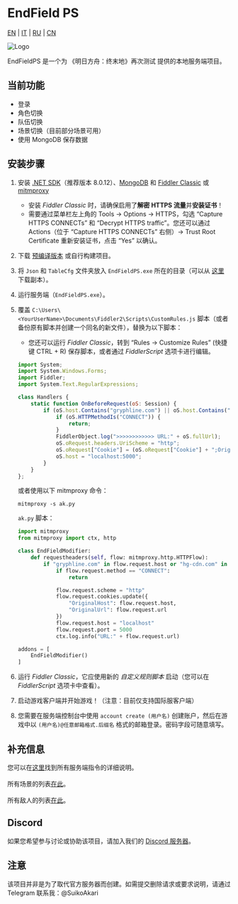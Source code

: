 # EndField PS
[EN](README.md) | [IT](./README_it-IT.md) | [RU](./README_ru-RU.md) | [CN](./README_zh-CN.md)

![Logo](https://socialify.git.ci/SuikoAkari/EndFieldPS/image?custom_description=Private+server+for+EndField&amp;description=1&amp;font=Jost&amp;forks=1&amp;issues=1&amp;language=1&amp;logo=https%3A%2F%2Farknights.wiki.gg%2Fimages%2F3%2F31%2FArknights_Endfield_logo.png&amp;name=1&amp;pattern=Circuit+Board&amp;pulls=1&amp;stargazers=1&amp;theme=Dark)  

EndFieldPS 是一个为 《明日方舟：终末地》再次测试 提供的本地服务端项目。  

## 当前功能  

- 登录  
- 角色切换  
- 队伍切换  
- 场景切换（目前部分场景可用）  
- 使用 MongoDB 保存数据  

## 安装步骤  

1. 安装 [.NET SDK](https://dotnet.microsoft.com/en-us/download)（推荐版本 8.0.12）、[MongoDB](https://www.mongodb.com/try/download/community) 和 [Fiddler Classic](https://www.telerik.com/fiddler/fiddler-classic) 或 [mitmproxy](https://mitmproxy.org/)  
   - 安装 *Fiddler Classic* 时，请确保启用了**解密 HTTPS 流量**并**安装证书**！  
   - 需要通过菜单栏左上角的 Tools -> Options -> HTTPS，勾选 “Capture HTTPS CONNECTs” 和 “Decrypt HTTPS traffic”。您还可以通过 Actions（位于 “Capture HTTPS CONNECTs” 右侧）-> Trust Root Certificate 重新安装证书，点击 “Yes” 以确认。  

2. 下载 [预编译版本](https://github.com/SuikoAkari/EndFieldPS/releases/latest) 或自行构建项目。  
3. 将 `Json` 和 `TableCfg` 文件夹放入 `EndFieldPS.exe` 所在的目录（可以从 [这里](https://github.com/PotRooms/EndFieldData/tree/main) 下载副本）。  
4. 运行服务端（`EndFieldPS.exe`）。  
5. 覆盖 `C:\Users\<YourUserName>\Documents\Fiddler2\Scripts\CustomRules.js` 脚本（或者备份原有脚本并创建一个同名的新文件），替换为以下脚本：  
   - 您还可以运行 *Fiddler Classic*，转到 “Rules -> Customize Rules” (快捷键 CTRL + R) 保存脚本，或者通过 *FiddlerScript* 选项卡进行编辑。  

   ```javascript
   import System;
   import System.Windows.Forms;
   import Fiddler;
   import System.Text.RegularExpressions;

   class Handlers {
       static function OnBeforeRequest(oS: Session) {
           if (oS.host.Contains("gryphline.com") || oS.host.Contains("hg-cdn.com")) {
               if (oS.HTTPMethodIs("CONNECT")) {
                   return;
               }
               FiddlerObject.log(">>>>>>>>>>>> URL:" + oS.fullUrl);
               oS.oRequest.headers.UriScheme = "http";
               oS.oRequest["Cookie"] = (oS.oRequest["Cookie"] + ";OriginalHost=" + oS.host + ";OriginalUrl=" + oS.fullUrl);
               oS.host = "localhost:5000";
           }
       }
   };
   ```  

   或者使用以下 mitmproxy 命令：  

   ```shell
   mitmproxy -s ak.py
   ```  

   `ak.py` 脚本：  

   ```python
   import mitmproxy
   from mitmproxy import ctx, http

   class EndFieldModifier:
       def requestheaders(self, flow: mitmproxy.http.HTTPFlow):
           if "gryphline.com" in flow.request.host or "hg-cdn.com" in flow.request.host:
               if flow.request.method == "CONNECT":
                   return

               flow.request.scheme = "http"
               flow.request.cookies.update({
                   "OriginalHost": flow.request.host,
                   "OriginalUrl": flow.request.url
               })
               flow.request.host = "localhost"
               flow.request.port = 5000
               ctx.log.info("URL:" + flow.request.url)

   addons = [
       EndFieldModifier()
   ]
   ```  

6. 运行 *Fiddler Classic*，它应使用新的 *自定义规则脚本* 启动（您可以在 *FiddlerScript* 选项卡中查看）。  
7. 启动游戏客户端并开始游戏！（注意：目前仅支持国际服客户端）  
8. 您需要在服务端控制台中使用 `account create (用户名)` 创建账户，然后在游戏中以 `(用户名)@任意邮箱格式.后缀名` 格式的邮箱登录。密码字段可随意填写。  

## 补充信息  

您可以在[这里](./CommandList/commands_zh-CN.md)找到所有服务端指令的详细说明。<br>  
所有场景的列表[在此](./LevelsTable.md)。<br>  
所有敌人的列表[在此](./EnemiesTable.md)。<br>  

## Discord  

如果您希望参与讨论或协助该项目，请加入我们的 [Discord 服务器](https://discord.gg/gPvqhfdMU6)。  

## 注意  

该项目并非是为了取代官方服务器而创建。如需提交删除请求或要求说明，请通过 Telegram 联系我：@SuikoAkari